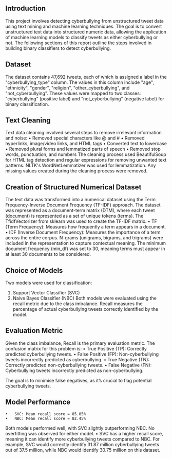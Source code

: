 ## Introduction
This project involves detecting cyberbullying from unstructured tweet data using text mining and machine learning techniques. The goal is to convert unstructured text data into structured numeric data, allowing the application of machine learning models to classify tweets as either cyberbullying or not. The following sections of this report outline the steps involved in building binary classifiers to detect cyberbullying.

## Dataset
The dataset contains 47,692 tweets, each of which is assigned a label in the "cyberbullying_type" column. The values in this column include "age", "ethnicity", "gender", "religion", "other_cyberbullying", and "not_cyberbullying". These values were mapped to two classes: "cyberbullying" (positive label) and "not_cyberbullying" (negative label) for binary classification.

## Text Cleaning
Text data cleaning involved several steps to remove irrelevant information and noise:
	•	Removed special characters like @ and #
	•	Removed hyperlinks, image/video links, and HTML tags
	•	Converted text to lowercase
	•	Removed plural forms and lemmatized parts of speech
	•	Removed stop words, punctuation, and numbers
The cleaning process used BeautifulSoup for HTML tag detection and regular expressions for removing unwanted text patterns. NLTK's WordNetLemmatizer was used for lemmatization. Any missing values created during the cleaning process were removed.

## Creation of Structured Numerical Dataset
The text data was transformed into a numerical dataset using the Term Frequency-Inverse Document Frequency (TF-IDF) approach. The dataset was represented as a document-term matrix (DTM), where each tweet (document) is represented as a set of unique tokens (terms). The TfidfVectorizer from sklearn was used to create the TF-IDF matrix.
	•	TF (Term Frequency): Measures how frequently a term appears in a document.
	•	IDF (Inverse Document Frequency): Measures the importance of a term across the entire corpus.
N-grams (unigrams, bigrams, and trigrams) were included in the representation to capture contextual meaning. The minimum document frequency (min_df) was set to 30, meaning terms must appear in at least 30 documents to be considered.

## Choice of Models
Two models were used for classification:
1. Support Vector Classifier (SVC)
2. Naive Bayes Classifier (NBC)
Both models were evaluated using the recall metric due to the class imbalance. Recall measures the percentage of actual cyberbullying tweets correctly identified by the model.

## Evaluation Metric
Given the class imbalance, Recall is the primary evaluation metric. The confusion matrix for this problem is:
	•	True Positive (TP): Correctly predicted cyberbullying tweets.
	•	False Positive (FP): Non-cyberbullying tweets incorrectly predicted as cyberbullying.
	•	True Negative (TN): Correctly predicted non-cyberbullying tweets.
	•	False Negative (FN): Cyberbullying tweets incorrectly predicted as non-cyberbullying.

The goal is to minimise false negatives, as it’s crucial to flag potential cyberbullying tweets.

## Model Performance
	•	SVC: Mean recall score = 85.05%
	•	NBC: Mean recall score = 82.45%
 
Both models performed well, with SVC slightly outperforming NBC. No overfitting was observed for either model.
•	SVC has a higher recall score, meaning it can identify more cyberbullying tweets compared to NBC. For example, SVC would correctly identify 31.87 million cyberbullying tweets out of 37.5 million, while NBC would identify 30.75 million on this dataset.
